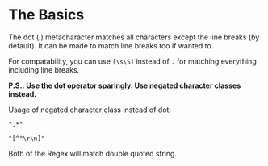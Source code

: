 # The Basics

The dot (.) metacharacter matches all characters except the line breaks (by
default). It can be made to match line breaks too if wanted to.

For compatability, you can use `[\s\S]` instead of `.` for matching everything
including line breaks.

**P.S.: Use the dot operator sparingly. Use negated character classes instead.**

Usage of negated character class instead of dot:

```regex
".*"

"[^"\r\n]"
```

Both of the Regex will match double quoted string.
